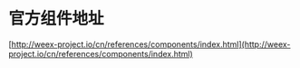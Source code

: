 # 官方组件地址

[http://weex-project.io/cn/references/components/index.html](http://weex-project.io/cn/references/components/index.html)

